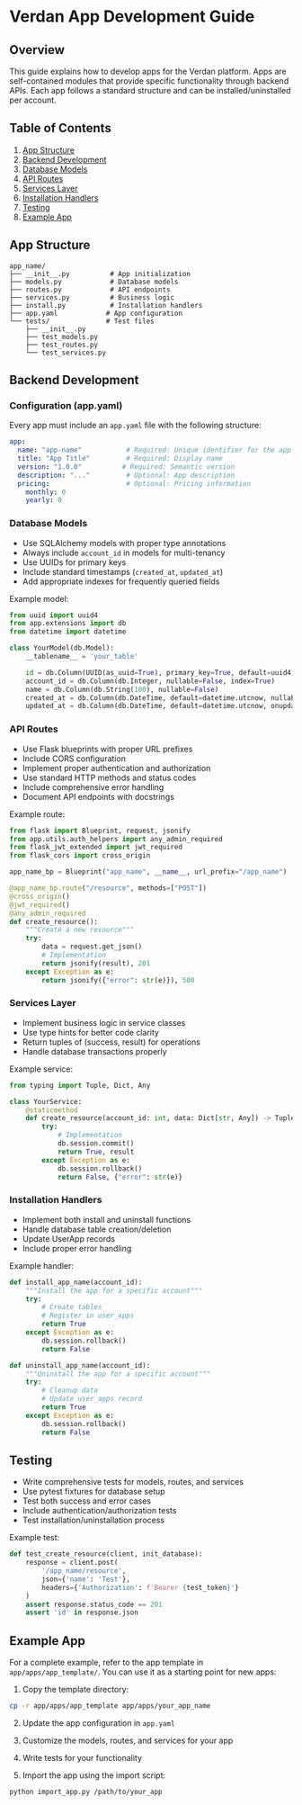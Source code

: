 # Verdan App Development Guide

## Overview
This guide explains how to develop apps for the Verdan platform. Apps are self-contained modules that provide specific functionality through backend APIs. Each app follows a standard structure and can be installed/uninstalled per account.

## Table of Contents
1. [App Structure](#app-structure)
2. [Backend Development](#backend-development)
3. [Database Models](#database-models)
4. [API Routes](#api-routes)
5. [Services Layer](#services-layer)
6. [Installation Handlers](#installation-handlers)
7. [Testing](#testing)
8. [Example App](#example-app)

## App Structure
```
app_name/
├── __init__.py          # App initialization
├── models.py            # Database models
├── routes.py            # API endpoints
├── services.py          # Business logic
├── install.py           # Installation handlers
├── app.yaml            # App configuration
└── tests/              # Test files
    ├── __init__.py
    ├── test_models.py
    ├── test_routes.py
    └── test_services.py
```

## Backend Development

### Configuration (app.yaml)
Every app must include an `app.yaml` file with the following structure:
```yaml
app:
  name: "app-name"           # Required: Unique identifier for the app
  title: "App Title"         # Required: Display name
  version: "1.0.0"          # Required: Semantic version
  description: "..."         # Optional: App description
  pricing:                   # Optional: Pricing information
    monthly: 0
    yearly: 0
```

### Database Models
- Use SQLAlchemy models with proper type annotations
- Always include `account_id` in models for multi-tenancy
- Use UUIDs for primary keys
- Include standard timestamps (`created_at`, `updated_at`)
- Add appropriate indexes for frequently queried fields

Example model:
```python
from uuid import uuid4
from app.extensions import db
from datetime import datetime

class YourModel(db.Model):
    __tablename__ = 'your_table'

    id = db.Column(UUID(as_uuid=True), primary_key=True, default=uuid4)
    account_id = db.Column(db.Integer, nullable=False, index=True)
    name = db.Column(db.String(100), nullable=False)
    created_at = db.Column(db.DateTime, default=datetime.utcnow, nullable=False)
    updated_at = db.Column(db.DateTime, default=datetime.utcnow, onupdate=datetime.utcnow, nullable=False)
```

### API Routes
- Use Flask blueprints with proper URL prefixes
- Include CORS configuration
- Implement proper authentication and authorization
- Use standard HTTP methods and status codes
- Include comprehensive error handling
- Document API endpoints with docstrings

Example route:
```python
from flask import Blueprint, request, jsonify
from app.utils.auth_helpers import any_admin_required
from flask_jwt_extended import jwt_required
from flask_cors import cross_origin

app_name_bp = Blueprint("app_name", __name__, url_prefix="/app_name")

@app_name_bp.route("/resource", methods=["POST"])
@cross_origin()
@jwt_required()
@any_admin_required
def create_resource():
    """Create a new resource"""
    try:
        data = request.get_json()
        # Implementation
        return jsonify(result), 201
    except Exception as e:
        return jsonify({"error": str(e)}), 500
```

### Services Layer
- Implement business logic in service classes
- Use type hints for better code clarity
- Return tuples of (success, result) for operations
- Handle database transactions properly

Example service:
```python
from typing import Tuple, Dict, Any

class YourService:
    @staticmethod
    def create_resource(account_id: int, data: Dict[str, Any]) -> Tuple[bool, Dict[str, Any]]:
        try:
            # Implementation
            db.session.commit()
            return True, result
        except Exception as e:
            db.session.rollback()
            return False, {"error": str(e)}
```

### Installation Handlers
- Implement both install and uninstall functions
- Handle database table creation/deletion
- Update UserApp records
- Include proper error handling

Example handler:
```python
def install_app_name(account_id):
    """Install the app for a specific account"""
    try:
        # Create tables
        # Register in user_apps
        return True
    except Exception as e:
        db.session.rollback()
        return False

def uninstall_app_name(account_id):
    """Uninstall the app for a specific account"""
    try:
        # Cleanup data
        # Update user_apps record
        return True
    except Exception as e:
        db.session.rollback()
        return False
```

## Testing
- Write comprehensive tests for models, routes, and services
- Use pytest fixtures for database setup
- Test both success and error cases
- Include authentication/authorization tests
- Test installation/uninstallation process

Example test:
```python
def test_create_resource(client, init_database):
    response = client.post(
        '/app_name/resource',
        json={'name': 'Test'},
        headers={'Authorization': f'Bearer {test_token}'}
    )
    assert response.status_code == 201
    assert 'id' in response.json
```

## Example App
For a complete example, refer to the app template in `app/apps/app_template/`. You can use it as a starting point for new apps:

1. Copy the template directory:
```bash
cp -r app/apps/app_template app/apps/your_app_name
```

2. Update the app configuration in `app.yaml`

3. Customize the models, routes, and services for your app

4. Write tests for your functionality

5. Import the app using the import script:
```bash
python import_app.py /path/to/your_app
``` 